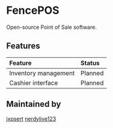 # FencePOS
Open-source Point of Sale software.

## Features
| Feature | Status |
|:--------|:-------|
| Inventory management | Planned |
| Cashier interface | Planned |

## Maintained by
[jxpsert](https://github.com/jxpsert)
[nerdylive123](https://github.com/nerdylive123)
